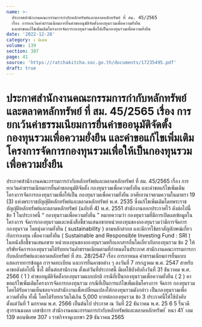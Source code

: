 ```yaml
---
name: >-
  ประกาศสำนักงานคณะกรรมการกำกับหลักทรัพย์และตลาดหลักทรัพย์ ที่ สม. 45/2565
  เรื่อง การยกเว้นค่าธรรมเนียมการยื่นคำขออนุมัติจัดตั้งกองทุนรวมเพื่อความยั่งยืน
  และคำขอแก้ไขเพิ่มเติมโครงการจัดการกองทุนรวมเพื่อให้เป็นกองทุนรวมเพื่อความยั่งยืน
date: '2022-12-28'
category: ง พิเศษ
volume: 139
section: 307
page: 41
source: 'https://ratchakitcha.soc.go.th/documents/17235495.pdf'
draft: true
---
```


# ประกาศสำนักงานคณะกรรมการกำกับหลักทรัพย์และตลาดหลักทรัพย์ ที่ สม. 45/2565 เรื่อง การยกเว้นค่าธรรมเนียมการยื่นคำขออนุมัติจัดตั้งกองทุนรวมเพื่อความยั่งยืน และคำขอแก้ไขเพิ่มเติมโครงการจัดการกองทุนรวมเพื่อให้เป็นกองทุนรวมเพื่อความยั่งยืน

ประกาศสำนักงานคณะกรรมการกำกับหลักทรัพย์และตลาดหลักทรัพย์ ที่ สม. 45/2565 เรื่อง การยกเว้นค่าธรรมเนียมการยื่นคำขออนุมัติจัดตั้ง กองทุนรวมเพื่อความยั่งยืน และคำขอแก้ไขเพิ่มเติม โครงการจัดการกองทุนรวมเพื่อให้เป็น กองทุนรวมเพื่อความยั่งยืน อาศัยอานาจตามความในมาตรา 19 (3) แห่งพระราชบัญญัติหลักทรัพย์และตลาดหลักทรัพย์ พ.ศ. 2535 ซึ่งแก้ไขเพิ่มเติมโดยพระราชบัญญัติหลักทรัพย์และตลาดหลักทรัพย์ (ฉบับที่ 4) พ.ศ. 2551 สำนักงานออกประกาศไว้ ดังต่อไปนี้ ข้อ 1 ในประกาศนี้ “ กองทุนรวมเพื่อความยั่งยืน ” หมายความว่า กองทุนรวมที่มีการเปิดเผยข้อมูลในโครงการ จัดการกองทุนรวมและหนังสือชี้ชวนเสนอขายหน่วยลงทุนของกองทุนรวมว่ามีการจัดการกองทุนรวม โดยมุ่งความยั่งยืน ( sustainability ) ตามหลักสากล และมีการใช้ตราสัญลักษณ์เกี่ยวกับการลงทุน เพื่อความยั่งยืน ( Sustainable and Responsible Investing Fund : SRI ) ในหนังสือชี้ชวนเสนอขาย หน่วยลงทุนของกองทุนรวมหรือเอกสารอื่นใดเกี่ยวกับกองทุนรวม ข้อ 2 ให้บริษัทจัดการกองทุนรวมได้รับยกเว้นค่ำธรรมเนียมตามที่กำหนดในประกาศ สานักงานคณะกรรมการกากับหลักทรัพย์และตลาดหลักทรัพย์ ที่ สบ. 28/2547 เรื่อง การกาหนด ค่าธรรมเนียมการยื่นแบบแสดงรายการข้อมูล การจดทะเบียน และการยื่นคาขอต่าง ๆ ลงวันที่ 7 กรกฎาคม พ.ศ. 2547 สาหรับคาขอดังต่อไปนี้ ซึ่งไ ด้ยื่นต่อสานักงาน ตั้งแต่วันที่ประกาศนี้ มีผลใช้บังคับถึงวันที่ 31 ธันวาคม พ.ศ. 2566 ( 1 ) คำขออนุมัติจัดตั้งกองทุนรวมแบบปกติ กรณีที่เป็นกองทุนรวมเพื่อความยั่งยืน ( 2 ) คาขอแก้ไขเพิ่มเติมโครงการจัดการกองทุนรวม กรณีที่เป็นการแก้ไขเพิ่มเติมโครงการ จัดการ กองทุนรวมโดยได้รับความเห็นชอบจากสำนักงานเพื่อเปลี่ยนแปลงให้กองทุนรวมดังกล่าว เป็นกองทุนรวมเพื่อความยั่งยืน ทั้งนี้ โดยได้รับยกเว้นไม่เกิน 5,000 บาทต่อกองทุนรวม ข้อ 3 ประกาศนี้ให้ใช้บังคับตั้งแต่วันที่ 1 มกราคม พ.ศ. 2566 เป็นต้นไป ประกาศ ณ วันที่ 22 ธันวาคม พ.ศ. 25 6 5 รื่นวดี สุวรรณมงคล เลขาธิการ สำนักงานคณะกรรมการกำกับหลักทรัพย์และตลาดหลักทรัพย์ ้ หนา 41 ่ เลม 139 ตอนพิเศษ 307 ง ราชกิจจานุเบกษา 29 ธันวาคม 2565
